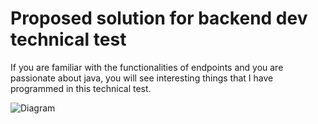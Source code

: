 # Proposed solution for backend dev technical test

If you are familiar with the functionalities of endpoints and you are passionate about java, you will see interesting things that I have programmed in this technical test.


![Diagram](./assets/linux.jpg "Linux")
